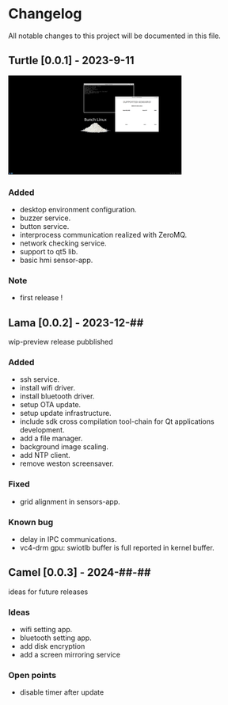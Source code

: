 # Changelog
All notable changes to this project will be documented in this file.

## Turtle [0.0.1] -  2023-9-11
<img src="miscellaneous/wayland-screenshot-turtle-v0.1.png" width="350" height="200">

### Added
- desktop environment configuration.
- buzzer service.
- button service.
- interprocess communication realized with ZeroMQ.
- network checking service.
- support to qt5 lib.
- basic hmi sensor-app.

### Note
- first release !

## Lama [0.0.2] -  2023-12-##
wip-preview release pubblished
### Added
- ssh service.
- install wifi driver.
- install bluetooth driver.
- setup OTA update.
- setup update infrastructure.
- include sdk cross compilation tool-chain for Qt applications development.
- add a file manager.
- background image scaling.
- add NTP client.
- remove weston screensaver.

### Fixed
- grid alignment in sensors-app.

### Known bug
- delay in IPC communications.
- vc4-drm gpu: swiotlb buffer is full reported in kernel buffer.

## Camel [0.0.3] -  2024-##-## 
ideas for future releases
### Ideas
- wifi setting app.
- bluetooth setting app.
- add disk encryption
- add a screen mirroring service
   
### Open points
- disable timer after update
